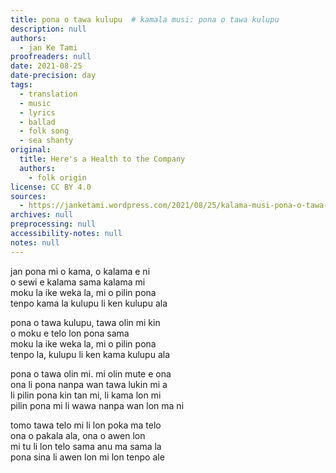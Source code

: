 ```yaml
---
title: pona o tawa kulupu  # kamala musi: pona o tawa kulupu
description: null
authors:
  - jan Ke Tami
proofreaders: null
date: 2021-08-25
date-precision: day
tags:
  - translation
  - music
  - lyrics
  - ballad
  - folk song
  - sea shanty
original:
  title: Here's a Health to the Company
  authors:
    - folk origin
license: CC BY 4.0
sources:
  - https://janketami.wordpress.com/2021/08/25/kalama-musi-pona-o-tawa-kulupu/
archives: null
preprocessing: null
accessibility-notes: null
notes: null
---
```


jan pona mi o kama, o kalama e ni  \
o sewi e kalama sama kalama mi  \
moku la ike weka la, mi o pilin pona  \
tenpo kama la kulupu li ken kulupu ala

pona o tawa kulupu, tawa olin mi kin  \
o moku e telo lon pona sama  \
moku la ike weka la, mi o pilin pona  \
tenpo la, kulupu li ken kama kulupu ala

pona o tawa olin mi. mi olin mute e ona  \
ona li pona nanpa wan tawa lukin mi a  \
li pilin pona kin tan mi, li kama lon mi  \
pilin pona mi li wawa nanpa wan lon ma ni

tomo tawa telo mi li lon poka ma telo  \
ona o pakala ala, ona o awen lon  \
mi tu li lon telo sama anu ma sama la  \
pona sina li awen lon mi lon tenpo ale
